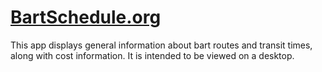 # [BartSchedule.org](http://www.bartschedule.org)

This app displays general information about bart routes and transit times, along with cost information. It is intended to be viewed on a desktop.